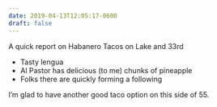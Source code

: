 ```yaml
---
date: 2019-04-13T12:05:17-0600
draft: false
---
```




A quick report on Habanero Tacos on Lake and 33rd

*   Tasty lengua
*   Al Pastor has delicious (to me) chunks of pineapple
*   Folks there are quickly forming a following

I’m glad to have another good taco option on this side of 55.



